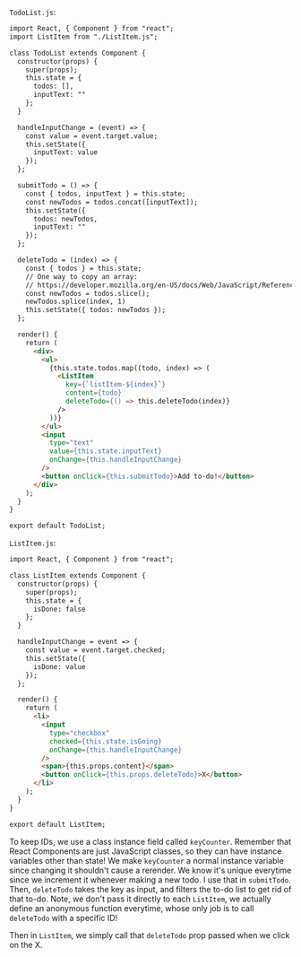 `TodoList.js`:
```html
import React, { Component } from "react";
import ListItem from "./ListItem.js";

class TodoList extends Component {
  constructor(props) {
    super(props);
    this.state = {
      todos: [],
      inputText: ""
    };
  }

  handleInputChange = (event) => {
    const value = event.target.value;
    this.setState({
      inputText: value
    });
  };

  submitTodo = () => {
    const { todos, inputText } = this.state;
    const newTodos = todos.concat([inputText]);
    this.setState({
      todos: newTodos,
      inputText: ""
    });
  };

  deleteTodo = (index) => {
    const { todos } = this.state;
    // One way to copy an array:
    // https://developer.mozilla.org/en-US/docs/Web/JavaScript/Reference/Global_Objects/Array/slice
    const newTodos = todos.slice();
    newTodos.splice(index, 1)
    this.setState({ todos: newTodos });
  };

  render() {
    return (
      <div>
        <ul>
          {this.state.todos.map((todo, index) => (
            <ListItem
              key={`listItem-${index}`}
              content={todo}
              deleteTodo={() => this.deleteTodo(index)}
            />
          ))}
        </ul>
        <input
          type="text"
          value={this.state.inputText}
          onChange={this.handleInputChange}
        />
        <button onClick={this.submitTodo}>Add to-do!</button>
      </div>
    );
  }
}

export default TodoList;
```

`ListItem.js`:
```html
import React, { Component } from "react";

class ListItem extends Component {
  constructor(props) {
    super(props);
    this.state = {
      isDone: false
    };
  }

  handleInputChange = event => {
    const value = event.target.checked;
    this.setState({
      isDone: value
    });
  };

  render() {
    return (
      <li>
        <input
          type="checkbox"
          checked={this.state.isGoing}
          onChange={this.handleInputChange}
        />
        <span>{this.props.content}</span>
        <button onClick={this.props.deleteTodo}>X</button>
      </li>
    );
  }
}

export default ListItem;
```
To keep IDs, we use a class instance field called `keyCounter`. Remember that React Components are just JavaScript classes, so they can have instance variables other than state! We make `keyCounter` a normal instance variable since changing it shouldn't cause a rerender. We know it's unique everytime since we increment it whenever making a new todo. I use that in `submitTodo`. Then, `deleteTodo` takes the key as input, and filters the to-do list to get rid of that to-do. Note, we don't pass it directly to each `ListItem`, we actually define an anonymous function everytime, whose only job is to call `deleteTodo` with a specific ID!

Then in `ListItem`, we simply call that `deleteTodo` prop passed when we click on the X.